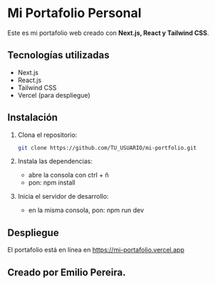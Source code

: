 # Mi Portafolio Personal

Este es mi portafolio web creado con **Next.js, React y Tailwind CSS**.

## Tecnologías utilizadas
- Next.js
- React.js
- Tailwind CSS
- Vercel (para despliegue)

## Instalación
1. Clona el repositorio:
   ```bash
   git clone https://github.com/TU_USUARIO/mi-portfolio.git

2. Instala las dependencias:
   - abre la consola con ctrl + ñ
   - pon: 
       npm install

3. Inicia el servidor de desarrollo:
   - en la misma consola, pon: 
       npm run dev


## Despliegue

El portafolio está en línea en https://mi-portafolio.vercel.app 



## Creado por Emilio Pereira.